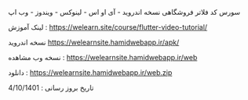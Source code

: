 سورس کد فلاتر  فروشگاهی
نسخه اندروید - آی او اس - لینوکس - ویندوز - وب اپ 

لینک آموزش :
https://welearn.site/course/flutter-video-tutorial/

نسخه اندروید 
https://welearnsite.hamidwebapp.ir/apk/


نسخه  وب 
مشاهده :
https://welearnsite.hamidwebapp.ir/web

دانلود :
https://welearnsite.hamidwebapp.ir/web.zip


تاریخ بروز رسانی :
4/10/1401


